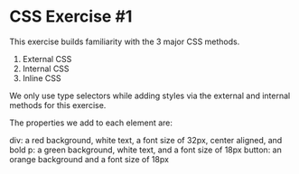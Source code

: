 # CSS Exercise #1

This exercise builds familiarity with the 3 major CSS methods.

1. External CSS
2. Internal CSS
3. Inline CSS

We only use type selectors while adding styles via the external and internal methods for this exercise.

The properties we add to each element are:

div: a red background, white text, a font size of 32px, center aligned, and bold
p: a green background, white text, and a font size of 18px
button: an orange background and a font size of 18px